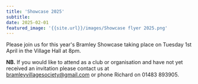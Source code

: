 ```yaml
---
title: 'Showcase 2025'
subtitle: 
date: 2025-02-01
featured_image: '{{site.url}}/images/Showcase flyer 2025.png'
---
```


Please join us for this year's Bramley Showcase taking place on Tuesday 1st April in the Village Hall at 8pm.

**NB.** If you would like to attend as a club or organisation and have not yet received an invitation please contact us at bramleyvillagesociety@gmail.com or phone Richard on 01483 893905.
